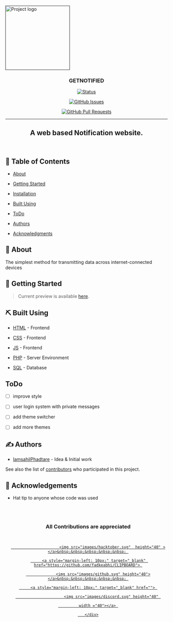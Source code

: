 <p align="center"> 

   <a href="" rel="noopener"> 

  <img width=200px height=200px src="images/cb.svg" alt="Project logo"></a> 

 </p> 

  

 <h3 align="center">GETNOTIFIED</h3> 

  

 <div align="center"> 

  

   [![Status](https://img.shields.io/badge/status-active-success.svg)]()  

   [![GitHub Issues](https://img.shields.io/github/issues/IamsahilPhadtare/GetNotified.svg)](https://github.com/IamsahilPhadtare/GetNotified/issues) 

   [![GitHub Pull Requests](https://img.shields.io/github/issues-pr/IamsahilPhadtare/GetNotified.svg)](https://github.com/iamsahilphadtare/GetNotified/pulls) 

  

 </div> 

  

 --- 

  

 <h2 align="center"> A web based Notification website.</h2>

     

 </br> 

  

 ## 📝 Table of Contents 

 - [About](#about) 

 - [Getting Started](#getting_started) 

 - [Installation](#installation) 

 - [Built Using](#built_using) 

 - [ToDo](#todo) 

 - [Authors](#authors) 

 - [Acknowledgments](#acknowledgement) 

  

 ## 🧐 About <a name = "about"></a> 

 The simplest method for transmitting data across internet-connected devices 

  

 ## 🏁 Getting Started <a name = "getting_started"></a> 

 > Current preview is available [here](https://getnotified.tk/). 

  

  

 ## ⛏️ Built Using <a name = "built_using"></a> 

 - [HTML](https://html.com/) - Frontend 

 - [CSS](https://developer.mozilla.org/en-US/docs/Web/CSS) - Frontend 

 - [JS](https://www.javascript.com/) - Frontend 

 - [PHP](https://www.php.net/) - Server Environment 

 - [SQL](https://www.mysql.com/) - Database 

  

 ## ToDo<a name ="todo"></a>  

 - [ ] improve style 

 - [ ] user login system with private messages

 - [ ] add theme switcher 

 - [ ] add more themes 

  

 ## ✍️ Authors <a name = "authors"></a> 

 - [IamsahilPhadtare](https://github.com/IamsahilPhadtare) - Idea & Initial work 

  

 See also the list of [contributors](https://github.com/IamsahilPhadtare/GetNotified/graphs/contributors) who participated in this project. 

  

 ## 🎉 Acknowledgements <a name = "acknowledgement"></a> 

 - Hat tip to anyone whose code was used 

  

 <br> 

 <br> 

  

 <div align="center"  class="icons-social" style="margin-left: 10px;"> 

  <h3> <b>All Contributions are appreciated </b> </h3> 

  <br> 

  <a   target="_blank" href="https://hacktoberfest.com"> 

                         <img src="images/hacktober.svg"  height="40" ></a>&nbsp;&nbsp;&nbsp;&nbsp;&nbsp; 

         <a style="margin-left: 10px;" target="_blank" href="https://github.com/fadkeabhi/CLIPBOARD"> 

                 <img src="images/github.svg" height="40"></a>&nbsp;&nbsp;&nbsp;&nbsp;&nbsp; 

         <a style="margin-left: 10px;" target="_blank" href=""> 

                         <img src="images/discord.svg" height="40" 

             width ="40"></a> 

       </div>
